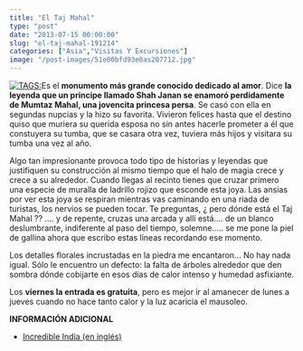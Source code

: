 ```yaml
---
title: "El Taj Mahal"
type: "post"
date: "2013-07-15 00:00:00"
slug: "el-taj-mahal-191214"
categories: ["Asia","Visitas Y Excursiones"]
image: "/post-images/51e00bfd93e0as207712.jpg"
---
```


 [ ![ TAGS:](/post-images/51e00bfd93e0as207712.jpg "Taj Mahal by Zuhair Amhad")](http://www.flickr.com/photos/zuhair_ahmad/8552857062/sizes/c/in/photostream/)Es el **monumento más grande conocido dedicado al amor**. Dice **la leyenda que un principe llamado Shah Janan se enamoró perdidamente de Mumtaz Mahal, una jovencita princesa persa**. Se casó con ella en segundas nupcias y la hizo su favorita. Vivieron felices hasta que el destino quiso que muriera su querida esposa no sin antes hacerle prometer a él que constuyera su tumba, que se casara otra vez, tuviera más hijos y visitara su tumba una vez al año.

 Algo tan impresionante provoca todo tipo de historias y leyendas que justifiquen su construcción al mismo tiempo que el halo de magia crece y crece a su alrededor. Cuando llegas al recinto tienes que cruzar primero una especie de muralla de ladrillo rojizo que esconde esta joya. Las ansias por ver esta joya se respiran mientras vas caminando en una riada de turistas, los nervios se pueden tocar. Te preguntas, ¿ pero dónde está el Taj Mahal ?? .... y de repente, cruzas una arcada y allí está.... de un blanco deslumbrante, indiferente al paso del tiempo, solemne..... se me pone la piel de gallina ahora que escribo estas lineas recordando ese momento.

 Los detalles florales incrustadas en la piedra me encantaron... No hay nada igual. Sólo le encuentro un defecto: la falta de árboles alrededor que den sombra dónde cobijarte en esos dias de calor intenso y humedad asfixiante.

 Los **viernes la entrada es gratuita**, pero es mejor ir al amanecer de lunes a jueves cuando no hace tanto calor y la luz acaricia el mausoleo.

 **INFORMACIÓN ADICIONAL**

- [Incredible India (en inglés)](http://www.incredibleindia.org/)